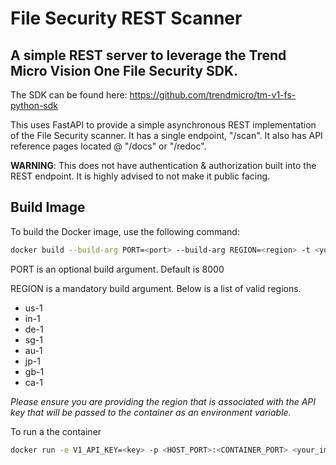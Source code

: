 # File Security REST Scanner

## A simple REST server to leverage the Trend Micro Vision One File Security SDK.
The SDK can be found here: https://github.com/trendmicro/tm-v1-fs-python-sdk

This uses FastAPI to provide a simple asynchronous REST implementation of the File Security scanner. It has a single endpoint, "/scan". It also has API reference pages located @ "/docs" or "/redoc".

**WARNING**: This does not have authentication & authorization built into the REST endpoint. It is highly advised to not make it public facing.

## Build Image

To build the Docker image, use the following command:

```bash
docker build --build-arg PORT=<port> --build-arg REGION=<region> -t <your_image_name> .
```

PORT is an optional build argument. Default is 8000

REGION is a mandatory build argument. Below is a list of valid regions.
- us-1
- in-1
- de-1
- sg-1
- au-1
- jp-1
- gb-1
- ca-1

*Please ensure you are providing the region that is associated with the API key that will be passed to the container as an environment variable.*

To run a the container
```bash
docker run -e V1_API_KEY=<key> -p <HOST_PORT>:<CONTAINER_PORT> <your_image_name>
```
